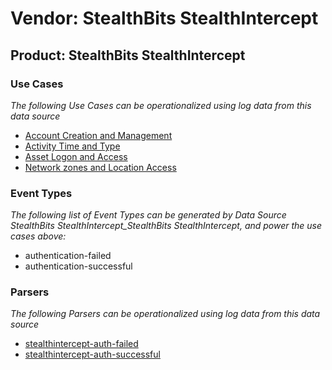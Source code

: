 Vendor: StealthBits StealthIntercept
====================================
Product: StealthBits StealthIntercept
-------------------------------------

### Use Cases

_The following Use Cases can be operationalized using log data from this data source_

* [Account Creation and Management](usecase_account_creation_and_management.md)
* [Activity Time  and Type](usecase_activity_time__and_type.md)
* [Asset Logon and Access](usecase_asset_logon_and_access.md)
* [Network zones and Location Access](usecase_network_zones_and_location_access.md)


### Event Types

_The following list of Event Types can be generated by Data Source StealthBits StealthIntercept_StealthBits StealthIntercept, and power the use cases above:_

- authentication-failed
- authentication-successful


### Parsers

_The following Parsers can be operationalized using log data from this data source_

* [stealthintercept-auth-failed](parserContent_stealthintercept-auth-failed.md)
* [stealthintercept-auth-successful](parserContent_stealthintercept-auth-successful.md)
